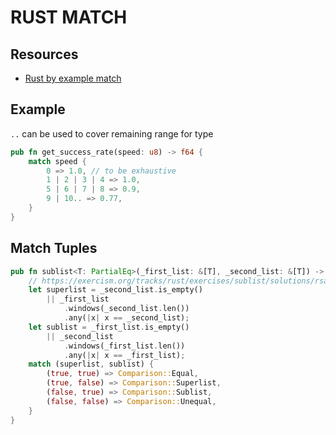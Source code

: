 # RUST MATCH

## Resources

- [Rust by example match](https://doc.rust-lang.org/rust-by-example/flow_control/match.html)

## Example

`..` can be used to cover remaining range for type

```rust
pub fn get_success_rate(speed: u8) -> f64 {
    match speed {
        0 => 1.0, // to be exhaustive
        1 | 2 | 3 | 4 => 1.0,
        5 | 6 | 7 | 8 => 0.9,
        9 | 10.. => 0.77,
    }
}
```

## Match Tuples

```rust
pub fn sublist<T: PartialEq>(_first_list: &[T], _second_list: &[T]) -> Comparison {
    // https://exercism.org/tracks/rust/exercises/sublist/solutions/rsalmei
    let superlist = _second_list.is_empty()
        || _first_list
            .windows(_second_list.len())
            .any(|x| x == _second_list);
    let sublist = _first_list.is_empty()
        || _second_list
            .windows(_first_list.len())
            .any(|x| x == _first_list);
    match (superlist, sublist) {
        (true, true) => Comparison::Equal,
        (true, false) => Comparison::Superlist,
        (false, true) => Comparison::Sublist,
        (false, false) => Comparison::Unequal,
    }
}
```
